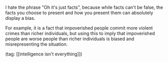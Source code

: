 I hate the phrase "Oh it's just facts", because while facts can't be false, the facts you choose to present and how you present them can absolutely display a bias.

For example, it is a fact that impoverished people commit more violent crimes than richer individuals, but using this to imply that impoverished people are worse people than richer individuals is biased and misrepresenting the situation.

(tag: [[intelligence isn't everything]])